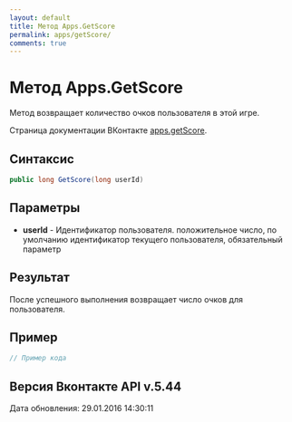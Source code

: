 ```yaml
---
layout: default
title: Метод Apps.GetScore
permalink: apps/getScore/
comments: true
---
```

# Метод Apps.GetScore
Метод возвращает количество очков пользователя в этой игре.

Страница документации ВКонтакте [apps.getScore](https://vk.com/dev/apps.getScore).

## Синтаксис
``` csharp
public long GetScore(long userId)
```

## Параметры
+ **userId** - Идентификатор пользователя. положительное число, по умолчанию идентификатор текущего пользователя, обязательный параметр

## Результат
После успешного выполнения возвращает число очков для пользователя.

## Пример
``` csharp
// Пример кода
```

## Версия Вконтакте API v.5.44
Дата обновления: 29.01.2016 14:30:11
